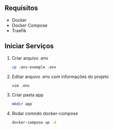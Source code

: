 ## Requisitos
- Docker
- Docker Compose
- Traefik    

## Iniciar Serviços

1. Criar arquivo .env

    ```sh 
    cp .env-exemple .env
    ```


2. Editar arquivo .env com informações do projeto

    ```sh
    vim .env
    ```
   
3. Criar pasta app

    ```sh
    mkdir app
    ```

4. Rodar comndo docker-compose
    
    ```sh
   docker-compose up -d
    ```